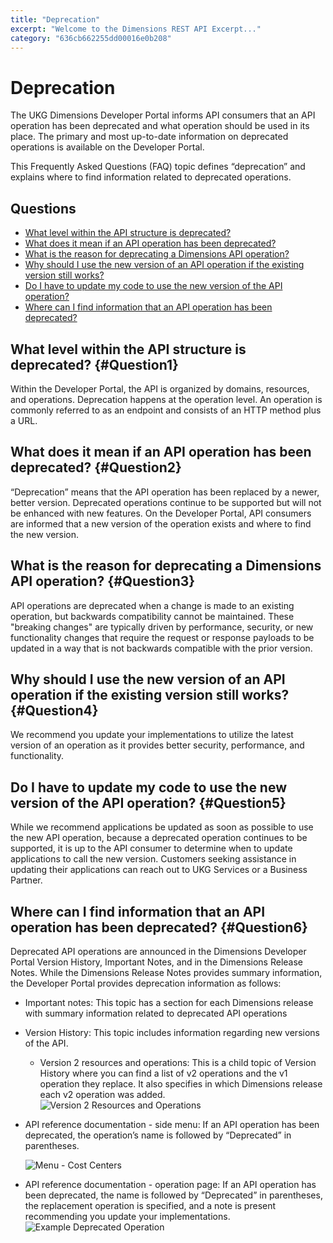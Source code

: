 ```yaml
---
title: "Deprecation"
excerpt: "Welcome to the Dimensions REST API Excerpt..."
category: "636cb662255dd00016e0b208"
---
```


# Deprecation

The UKG Dimensions Developer Portal informs API consumers that an API operation has been deprecated and what operation should be used in its place. The primary and most up-to-date information on deprecated operations is available on the Developer Portal.

This Frequently Asked Questions (FAQ) topic defines “deprecation” and explains where to find information related to deprecated operations.

## Questions

* [What level within the API structure is deprecated?](#Question1)
* [What does it mean if an API operation has been deprecated?](#Question2)
* [What is the reason for deprecating a Dimensions API operation?](#Question3)
* [Why should I use the new version of an API operation if the existing version still works?](#Question4)
* [Do I have to update my code to use the new version of the API operation?](#Question5)
* [Where can I find information that an API operation has been deprecated?](#Question6)

## What level within the API structure is deprecated? {#Question1}

Within the Developer Portal, the API is organized by domains, resources, and operations. Deprecation happens at the operation level. An operation is commonly referred to as an endpoint and consists of an HTTP method plus a URL.

## What does it mean if an API operation has been deprecated? {#Question2}

“Deprecation” means that the API operation has been replaced by a newer, better version. Deprecated operations continue to be supported but will not be enhanced with new features. On the Developer Portal, API consumers are informed that a new version of the operation exists and where to find the new version.

## What is the reason for deprecating a Dimensions API operation? {#Question3}

API operations are deprecated when a change is made to an existing operation, but backwards compatibility cannot be maintained. These "breaking changes" are typically driven by performance, security, or new functionality changes that require the request or response payloads to be updated in a way that is not backwards compatible with the prior version.

## Why should I use the new version of an API operation if the existing version still works? {#Question4}

We recommend you update your implementations to utilize the latest version of an operation as it provides better security, performance, and functionality.

## Do I have to update my code to use the new version of the API operation? {#Question5}

While we recommend applications be updated as soon as possible to use the new API operation, because a deprecated operation continues to be supported, it is up to the API consumer to determine when to update applications to call the new version. Customers seeking assistance in updating their applications can reach out to UKG Services or a Business Partner.

## Where can I find information that an API operation has been deprecated? {#Question6}

Deprecated API operations are announced in the Dimensions Developer Portal Version History, Important Notes, and in the Dimensions Release Notes. While the Dimensions Release Notes provides summary information, the Developer Portal provides deprecation information as follows:

* Important notes: This topic has a section for each Dimensions release with summary information related to deprecated API operations
* Version History: This topic includes information regarding new versions of the API. 
    * Version 2 resources and operations: This is a child topic of Version History where you can find a list of v2 operations and the v1 operation they replace. It also specifies in which Dimensions release each v2 operation was added.
    ![Version 2 Resources and Operations](I:4e3ae323-a32a-4f13-ae5e-e420412f84a4 "Version 2 Resources and Operations")
* API reference documentation - side menu: If an API operation has been deprecated, the operation’s name is followed by “Deprecated” in parentheses.
    
    ![Menu - Cost Centers](I:123c0daf-db33-4eae-b497-644543572f55 "Menu - Cost Centers")
* API reference documentation - operation page: If an API operation has been deprecated, the name is followed by “Deprecated” in parentheses, the replacement operation is specified, and a note is present recommending you update your implementations.
    ![Example Deprecated Operation](I:518134e8-f796-42e0-8525-b0dcbba5eb3e "Example Deprecated Operation")